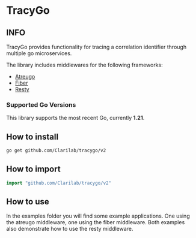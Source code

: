 # TracyGo

## INFO

TracyGo provides functionality for tracing a correlation identifier through multiple go microservices.

The library includes middlewares for the following frameworks:
- [Atreugo](https://github.com/savsgio/atreugo)
- [Fiber](https://github.com/gofiber/fiber)
- [Resty](https://github.com/go-resty/resty)

### Supported Go Versions

This library supports the most recent Go, currently  **1.21**.

## How to install

```bash
go get github.com/Clarilab/tracygo/v2
```

## How to import
```go
import "github.com/Clarilab/tracygo/v2"
```

## How to use
In the examples folder you will find some example applications.
One using the atreugo middleware, one using the fiber middleware.
Both examples also demonstrate how to use the resty middleware.
